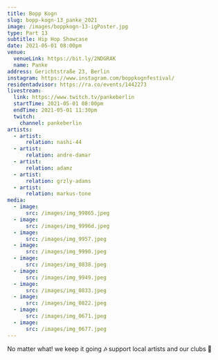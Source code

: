 ```yaml
---
title: Bopp Kogn
slug: bopp-kogn-13_panke_2021
image: /images/boppkogn-13-igPoster.jpg
type: Part 13
subtitle: Hip Hop Showcase
date: 2021-05-01 08:00pm
venue:
  venueLink: https://bit.ly/2NDGRAK
  name: Panke
address: Gerichtstraße 23, Berlin
instagram: https://www.instagram.com/boppkognfestival/
residentadvisor: https://ra.co/events/1442273
livestream:
  link: https://www.twitch.tv/pankeberlin
  startTime: 2021-05-01 08:00pm
  endTime: 2021-05-01 11:30pm
  twitch:
    channel: pankeberlin
artists:
  - artist:
      relation: nashi-44
  - artist:
      relation: andre-damar
  - artist:
      relation: adamz
  - artist:
      relation: grzly-adams
  - artist:
      relation: markus-tone
media:
  - image:
      src: /images/img_99865.jpeg
  - image:
      src: /images/img_9996d.jpeg
  - image:
      src: /images/img_9957.jpeg
  - image:
      src: /images/img_9990.jpeg
  - image:
      src: /images/img_0838.jpeg
  - image:
      src: /images/img_9949.jpeg
  - image:
      src: /images/img_0833.jpeg
  - image:
      src: /images/img_0822.jpeg
  - image:
      src: /images/img_0671.jpeg
  - image:
      src: /images/img_0677.jpeg
---
```

No matter what! we keep it going **🎶** support local artists and our clubs 🚀
